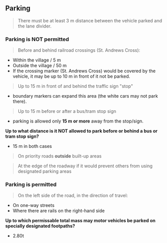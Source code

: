 ## Parking

> There must be at least 3 m distance between the vehicle parked and the lane divider.

### Parking is NOT permitted

> Before and behind railroad crossings (St. Andrews Cross):
- Within the village / 5 m 
- Outside the village / 50 m 
- If the crossing marker (St. Andrews Cross) would be covered by the vehicle, it may be up to 10 m in front of it not be parked.

> Up to 15 m in front of and behind the traffic sign "stop"
- boundary markers can expand this area (the white cars may not park there).

> Up to 15 m before or after a bus/tram stop sign
- parking is allowed only **15 m or more** away from the stop/sign.

**Up to what distance is it NOT allowed to park before or behind a bus or tram stop sign?**
- 15 m in both cases

> On priority roads **outside** built-up areas

> At the edge of the roadway if it would prevent others from using designated parking areas

### Parking is permitted

> On the left side of the road, in the direction of travel:
- On one-way streets
- Where there are rails on the right-hand side

**Up to which permissable total mass may motor vehicles be parked on specially designated footpaths?**
- 2.80t
